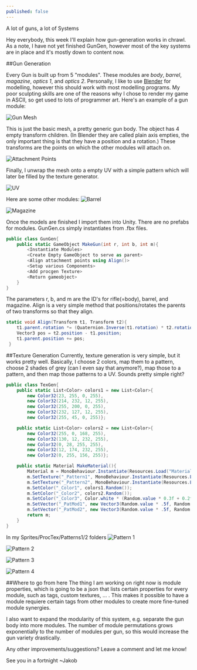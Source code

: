 ```yaml
---
published: false
---
```


A lot of guns, a lot of Systems

<!--excerpt-->

Hey everybody, this week I'll explain how gun-generation works in chrawl. As a note, I have not yet finished GunGen, however most of the key systems are in place and it's mostly down to content now.


##Gun Generation

Every Gun is built up from 5 "modules". These modules are *body*, *barrel*, *magazine*, *optics 1*, and *optics 2*. Personally, I like to use [Blender](http://www.blender.org) for modelling, however this should work with most modelling programs. My poor sculpting skills are one of the reasons why I chose to render my game in ASCII, so get used to lots of programmer art. Here's an example of a gun module:

![Gun Mesh](http://imgur.com/N4pgWzs.png)

This is just the basic mesh, a pretty generic gun body. The object has 4 empty transform children. (In Blender they are called plain axis empties, the only important thing is that they have a position and a rotation.) These transforms are the points on which the other modules will attach on. 

![Attachment Points](http://imgur.com/84mNUh4.png)

Finally, I unwrap the mesh onto a empty UV with a simple pattern which will later be filled by the texture generator. 

![UV](http://imgur.com/PypsH3i.png)

Here are some other modules:
![Barrel](http://imgur.com/oU5FYxP.png)

![Magazine](http://imgur.com/L7pUySr.png)

Once the models are finished I import them into Unity. There are no prefabs for modules. GunGen.cs simply instantiates from .fbx files.

```c#
public class GunGen{
	public static GameObject MakeGun(int r, int b, int m){
		<Instantiate Modules>
		<Create Empty GameObject to serve as parent>
        <Align attachment points using Align()>
		<Setup various Components>
        <Add procgen Texture>
        <Return gameobject>
    }
}
```

The parameters r, b, and m are the ID's for rifle(=body), barrel, and magazine. 
Align is a very simple method that positions/rotates the parents of two transforms so that they align.

```c#
static void Align(Transform t1, Transform t2){
	t1.parent.rotation *= (Quaternion.Inverse(t1.rotation) * t2.rotation);
	Vector3 pos = t2.position - t1.position;
	t1.parent.position += pos;
 }
```

##Texture Generation
Currently, texture generation is very simple, but it works pretty well. Basically, I choose 2 colors, map them to a pattern, choose 2 shades of grey (can I even say that anymore?), map those to a pattern, and then map those patterns to a UV. Sounds pretty simple right?

```c#
public class TexGen{
	public static List<Color> colors1 = new List<Color>{
   		new Color32(23, 255, 0, 255),
		new Color32(214, 232, 12, 255), 
		new Color32(255, 200, 0, 255),
		new Color32(232, 127, 12, 255),
		new Color32(255, 45, 0, 255)};

	public static List<Color> colors2 = new List<Color>{
    	new Color32(255, 0, 168, 255),
		new Color32(130, 12, 232, 255), 
		new Color32(0, 28, 255, 255), 
		new Color32(12, 174, 232, 255),
		new Color32(0, 255, 156, 255)};

	public static Material MakeMaterial(){
		Material m = MonoBehaviour.Instantiate(Resources.Load("Materials/Basic/ProcTex")) as Material;
		m.SetTexture("_Pattern1", MonoBehaviour.Instantiate(Resources.Load("Sprites/ProcTex/Patterns1/pat0"+((int)(Random.value * 5)+1))) as Texture2D);
		m.SetTexture("_Pattern2", MonoBehaviour.Instantiate(Resources.Load("Sprites/ProcTex/Patterns2/pat0"+((int)(Random.value * 2)+1))) as Texture2D);
		m.SetColor("_Color1", colors1.Random());
		m.SetColor("_Color2", colors2.Random());
		m.SetColor("_Color3", Color.white * (Random.value * 0.3f + 0.2f));
		m.SetVector("_PatMod1", new Vector3(Random.value * .5f, Random.value * .5f, Mathf.Max(1f, Random.value * 4f)));
		m.SetVector("_PatMod2", new Vector3(Random.value * .5f, Random.value * .5f, Mathf.Max(4, Random.value * 10f)));
		return m;
	}
}
```

In my Sprites/ProcTex/Patterns1/2 folders 
![Pattern 1]()

![Pattern 2]()

![Pattern 3]()

![Pattern 4]()

##Where to go from here
The thing I am working on right now is module properties, which is going to be a json that lists certain properties for every module, such as tags, custom textures, ... . This makes it possible to have a module requiere certain tags from other modules to create more fine-tuned module synergies. 

I also want to expand the modularity of this system, e.g. separate the gun body into more modules. The number of module permutations grows exponentially to the number of modules per gun, so this would increase the gun variety drastically.

Any other improvements/suggestions? Leave a comment and let me know!

See you in a fortnight
~Jakob

